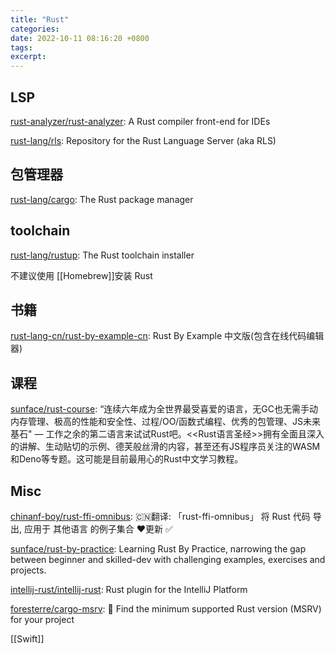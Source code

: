 ```yaml
---
title: "Rust"
categories: 
date: 2022-10-11 08:16:20 +0800
tags: 
excerpt: 
---
```


## LSP

[rust-analyzer/rust-analyzer](https://github.com/rust-analyzer/rust-analyzer): A Rust compiler front-end for IDEs

[rust-lang/rls](https://github.com/rust-lang/rls): Repository for the Rust Language Server (aka RLS)


## 包管理器

[rust-lang/cargo](https://github.com/rust-lang/cargo): The Rust package manager

## toolchain

[rust-lang/rustup](https://github.com/rust-lang/rustup): The Rust toolchain installer

不建议使用 [[Homebrew]]安装 Rust

## 书籍

[rust-lang-cn/rust-by-example-cn](https://github.com/rust-lang-cn/rust-by-example-cn): Rust By Example 中文版(包含在线代码编辑器)

## 课程

[sunface/rust-course](https://github.com/sunface/rust-course): “连续六年成为全世界最受喜爱的语言，无GC也无需手动内存管理、极高的性能和安全性、过程/OO/函数式编程、优秀的包管理、JS未来基石" — 工作之余的第二语言来试试Rust吧。<<Rust语言圣经>>拥有全面且深入的讲解、生动贴切的示例、德芙般丝滑的内容，甚至还有JS程序员关注的WASM和Deno等专题。这可能是目前最用心的Rust中文学习教程。

## Misc

[chinanf-boy/rust-ffi-omnibus](https://github.com/chinanf-boy/rust-ffi-omnibus): 🇨🇳翻译: 「rust-ffi-omnibus」 将 Rust 代码 导出, 应用于 其他语言 的例子集合 ❤️更新 ✅

[sunface/rust-by-practice](https://github.com/sunface/rust-by-practice): Learning Rust By Practice, narrowing the gap between beginner and skilled-dev with challenging examples, exercises and projects.

[intellij-rust/intellij-rust](https://github.com/intellij-rust/intellij-rust): Rust plugin for the IntelliJ Platform

[foresterre/cargo-msrv](https://github.com/foresterre/cargo-msrv): 🦀 Find the minimum supported Rust version (MSRV) for your project


[[Swift]]

